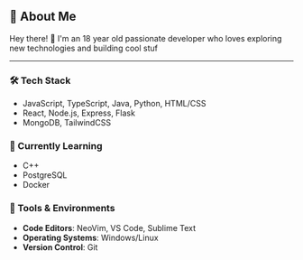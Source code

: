 ## 🚀 About Me  
Hey there! 👋 I'm an 18 year old passionate developer who loves exploring new technologies and building cool stuf

---

### 🛠️ Tech Stack

- JavaScript, TypeScript, Java, Python, HTML/CSS  
- React, Node.js, Express, Flask  
- MongoDB, TailwindCSS  

### 🌱 Currently Learning  
- C++ 
- PostgreSQL 
- Docker  

### 🔧 Tools & Environments  
- **Code Editors**: NeoVim, VS Code, Sublime Text  
- **Operating Systems**: Windows/Linux  
- **Version Control**: Git  

